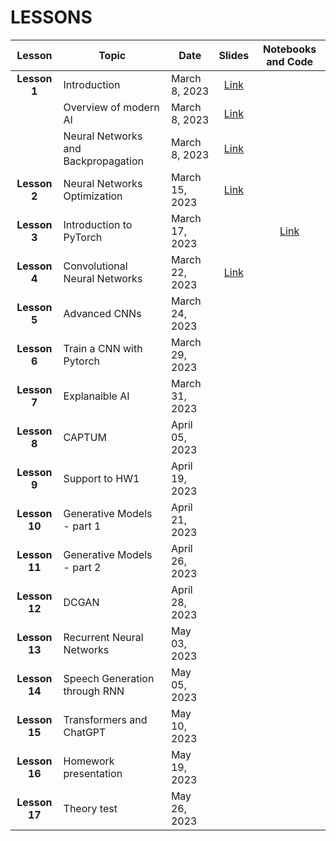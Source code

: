 # LESSONS


| Lesson | Topic              | Date    | Slides          | Notebooks and Code |
| :-------:| ------------------ | --------------- | :-------:           |:-------:  |
| **Lesson 1**      | Introduction                                      | March 8, 2023                  |  [Link](https://drive.google.com/file/d/1KO56GMfFdWekOv7ia7ofc68d2ip1T21J/view?usp=sharing)  | |
|                   | Overview of modern AI               | March 8, 2023                  |  [Link](https://drive.google.com/file/d/1F-lXawV6uQ3qJPjHPDG5RY72MMBvvx9o/view?usp=sharing)  | |
|                   | Neural Networks and Backpropagation               | March 8, 2023                  |[Link](https://drive.google.com/file/d/1u_mL3CQLQu43NnTF4MA1GUws_JGUW6ay/view?usp=sharing)    | |
| **Lesson 2**      | Neural Networks Optimization                      | March 15, 2023                 |[Link](https://drive.google.com/file/d/1Yqebhlc64lxEao4tPVYPo7vSVDur5-tE/view?usp=sharing)    | |
| **Lesson 3**      | Introduction to PyTorch                           | March 17, 2023                 | | [Link](https://colab.research.google.com/drive/1OPpxOyfsLCUjCBtZBQWgGbyjpoIIGi1x?usp=sharing) | 
| **Lesson 4**      | Convolutional Neural Networks                     | March 22, 2023                 | [Link](https://drive.google.com/file/d/1tOrCD19t86WHVKtYuEXl3FEZWjPNsbn3/view?usp=sharing)    | |
| **Lesson 5**      | Advanced CNNs                                     | March 24, 2023                 |    | |
| **Lesson 6**      | Train a CNN with Pytorch                          | March 29, 2023                 |    | |
| **Lesson 7**      | Explanaible AI                                    | March 31, 2023                 |    | | 
| **Lesson 8**      | CAPTUM                                            | April 05, 2023                 |    | |
| **Lesson 9**      | Support to HW1                                    | April 19, 2023                 |    | |
| **Lesson 10**      | Generative Models - part 1                        | April 21, 2023                 |    | |
| **Lesson 11**     | Generative Models - part 2                        | April 26, 2023                 |    | |
| **Lesson 12**     | DCGAN                                             | April 28, 2023                 |    | |
| **Lesson 13**     | Recurrent Neural Networks                         | May 03, 2023                   |    | |
| **Lesson 14**     | Speech Generation through RNN                     | May 05, 2023                   |    | |
| **Lesson 15**     | Transformers and ChatGPT                          | May 10, 2023                   |    | |
| **Lesson 16**     | Homework presentation                             | May 19, 2023                   |    | |
| **Lesson 17**     | Theory test                                       | May 26, 2023                   |    | |

